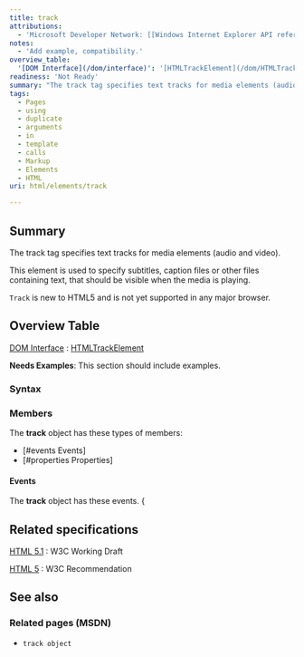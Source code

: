```yaml
---
title: track
attributions:
  - 'Microsoft Developer Network: [[Windows Internet Explorer API reference](http://msdn.microsoft.com/en-us/library/ie/hh828809%28v=vs.85%29.aspx) Article]'
notes:
  - 'Add example, compatibility.'
overview_table:
  '[DOM Interface](/dom/interface)': '[HTMLTrackElement](/dom/HTMLTrackElement)'
readiness: 'Not Ready'
summary: "The track tag specifies text tracks for media elements (audio and video).\n"
tags:
  - Pages
  - using
  - duplicate
  - arguments
  - in
  - template
  - calls
  - Markup
  - Elements
  - HTML
uri: html/elements/track

---
```

## Summary

The track tag specifies text tracks for media elements (audio and video).

This element is used to specify subtitles, caption files or other files containing text, that should be visible when the media is playing.

`Track` is new to HTML5 and is not yet supported in any major browser.

## Overview Table

[DOM Interface](/dom/interface)
:   [HTMLTrackElement](/dom/HTMLTrackElement)

**Needs Examples**: This section should include examples.

### Syntax

### Members

The **track** object has these types of members:

-   [\#events Events]
-   [\#properties Properties]

#### Events

The **track** object has these events. {

## Related specifications

[HTML 5.1](http://www.w3.org/TR/html51/embedded-content.html#the-track-element)
:   W3C Working Draft

[HTML 5](http://www.w3.org/TR/html5/embedded-content-0.html#the-track-element)
:   W3C Recommendation

## See also

### Related pages (MSDN)

-   `track object`
